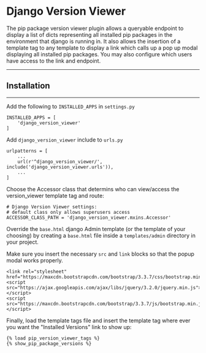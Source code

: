 # Django Version Viewer

The pip package version viewer plugin allows a queryable endpoint to display a list of dicts representing all installed pip packages in the environment that django is running in. It also allows the insertion of a template tag to any template to display a link which calls up a pop up modal displaying all installed pip packages. You may also configure which users have access to the link and endpoint.

---------------------------------------
## Installation
---------------------------------------

Add the following to `INSTALLED_APPS` in `settings.py`

	INSTALLED_APPS = [
		'django_version_viewer'
	]

Add `django_version_viewer` include to `urls.py`

	urlpatterns = [
		...
		url(r'^django_version_viewer/', include('django_version_viewer.urls')),
		...
	]

Choose the Accessor class that determins who can view/access the version_viewer template tag and route:

	# Django Version Viewer settings:
	# default class only allows superusers access
	ACCESSOR_CLASS_PATH = 'django_version_viewer.mxins.Accessor'


Override the `base.html` django Admin template (or the template of your choosing) by creating a `base.html` file  inside a `templates/admin` directory in your project.

Make sure you insert the necessary `src` and `link` blocks so that the popup modal works properly.

	<link rel="stylesheet" href="https://maxcdn.bootstrapcdn.com/bootstrap/3.3.7/css/bootstrap.min.css">
	<script src="https://ajax.googleapis.com/ajax/libs/jquery/3.2.0/jquery.min.js"></script>
	<script src="https://maxcdn.bootstrapcdn.com/bootstrap/3.3.7/js/bootstrap.min.js"></script>

Finally, load the template tags file and insert the template tag where ever you want the "Installed Versions" link to show up:

    {% load pip_version_viewer_tags %}
    {% show_pip_package_versions %}
